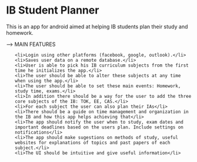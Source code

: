 # IB Student Planner 
This is an app for android aimed at helping IB students plan their study and homework.

--> MAIN FEATURES

<ol>

	<li>Login using other platforms (facebook, google, outlook).</li>
	<li>Saves user data on a remote database.</li>
	<li>User is able to pick his IB curriculum subjects from the first time he initializes the app.</li>
	<li>The user should be able to alter these subjects at any time when using the app.</li>
	<li>The user should be able to set these main events: Homework, study time, exams.</li>
	<li>In addition there should be a way for the user to add the three core subjects of the IB: TOK, EE, CAS.</li>
	<li>For each subject the user can also plan their IAs</li>
	<li>There should be a guide on time management and organization in the IB and how this app helps achieving that</li>
	<li>The app should notify the user when to study, exam dates and important deadlines based on the users plan. Include settings on notifications</li>
	<li>The app should make sugestions on methods of study, useful websites for explanations of topics and past papers of each subject.</li>
	<li>The UI should be intuitive and give useful information</li>

</ol>
